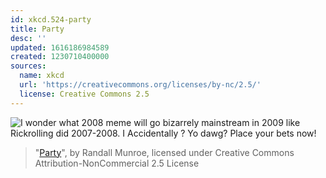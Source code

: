 ```yaml
---
id: xkcd.524-party
title: Party
desc: ''
updated: 1616186984589
created: 1230710400000
sources:
  name: xkcd
  url: 'https://creativecommons.org/licenses/by-nc/2.5/'
  license: Creative Commons 2.5
---
```

![I wonder what 2008 meme will go bizarrely mainstream in 2009 like Rickrolling did 2007-2008.  I Accidentally <noun>?  Yo dawg?  Place your bets now!](https://imgs.xkcd.com/comics/party.png)
> "[Party](https://xkcd.com/524/)", by Randall Munroe, licensed under Creative Commons Attribution-NonCommercial 2.5 License
